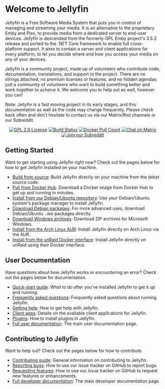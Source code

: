 # Welcome to Jellyfin

Jellyfin is a Free Software Media System that puts you in control of managing and streaming your media. It is an alternative to the proprietary Emby and Plex, to provide media from a dedicated server to end-user devices. Jellyfin is descended from the formerly-GPL Emby project's 3.5.2 release and ported to the .NET Core framework to enable full cross-platform support. It aims to contain a server and client applications for every platform, to let you decide where and how you access your media on any of your devices.

Jellyfin is a community project, made up of volunteers who contribute code, documentation, translations, and support to the project. There are no strings attached, no premium licenses or features, and no hidden agendas: just a community of volunteers who want to build something better and work together to acheive it. We welcome you to help out as well, however you can!

Note: Jellyfin is a fast moving project in its early stages, and this documentation as well as the code may change frequently. Please check back often and don't hesitate to contact us via our Matrix/Riot channels or our Subreddit.

<p align="center">
<a href="https://github.com/jellyfin/jellyfin"><img alt="GPL 2.0 License" src="https://img.shields.io/github/license/jellyfin/jellyfin.svg"></a>
<a href="https://cloud.drone.io/jellyfin/jellyfin"><img alt="Build Status" src="https://cloud.drone.io/api/badges/jellyfin/jellyfin/status.svg"></a>
<a href="https://hub.docker.com/r/jellyfin/jellyfin"><img alt="Docker Pull Count" src="https://img.shields.io/docker/pulls/jellyfin/jellyfin.svg"></a>
<a href="https://matrix.to/#/#jellyfin:matrix.org"><img alt="Chat on Matrix" src="https://img.shields.io/matrix/jellyfin:matrix.org.svg?logo=matrix"></a>
<a href="https://www.reddit.com/r/jellyfin/"><img alt="Join our Subreddit" src="https://img.shields.io/badge/reddit-r%2Fjellyfin-%23FF5700.svg"></a>
</p>

## Getting Started

Want to get starting using Jellyfin right now? Check out the pages below for how to get Jellyfin installed on your machine.

* [Build from source](/user-docs/building): Build Jellyfin directly on your machine from the latest source code.
* [Pull from Docker Hub](/user-docs/installing#docker-hub): Download a Docker image from Docker Hub to get up and running in minutes.
* [Install from our Debian/Ubuntu repository](/user-docs/installing#debian-repository): Use your Debian/Ubuntu system's package manager to install Jellyfin.
* [Download Debian packages](/user-docs/installing#debian-packages): For more advanced uses, download Debian/Ubuntu `.deb` packages directly.
* [Download Windows archives](/user-docs/installing#windows-archives): Download ZIP archives for Microsoft Windows.
* [Install from the Arch Linux AUR](/user-docs/installing#arch-aur): Install Jellyfin directly on Arch Linux via the AUR.
* [Install from the unRaid Docker interface](/user-docs/installing#unraid-docker): Install Jellyfin directly on unRaid using their Docker interface.

## User Documentation

Have questions about how Jellyfin works or encountering an error? Check out the pages below for documentation.

* [Quick-start guide](/user-docs/quick-start): What to do after you've installed Jellyfin to get it up and running.
* [Frequently asked questions](/user-docs/faqs): Frequently asked questions about running Jellyfin.
* [Getting help](/user-docs/getting-help): How to get help with Jellyfin.
* [Client apps](/user-docs/apps): Details on the available client applications for Jellyfin.
* [Plugins](/user-docs/plugins): How to install plugins in Jellyfin.
* [Full user documentation](/user-docs/index): The main user documentation page.

## Contributing to Jellyfin

Want to help out? Check out the pages below for how to contribute.

* [Contributing guide](/developer-docs/contributing): General information on contributing to Jellyfin.
* [Reporting bugs](/developer-docs/issues#reporting-bugs): How to use our issue tracker on GitHub to report bugs.
* [Requesting features](/developer-docs/issues#requesting-features): How to use our issue tracker on GitHub to request new features or enhancements.
* [Full developer documentation](/developer-docs/index): The main developer documentation page.
